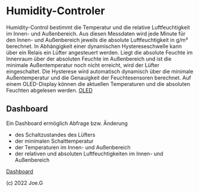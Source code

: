# Humidity-Controler
Humidity-Control bestimmt die Temperatur und die relative Luftfeuchtigkeit im Innen- und Außenbereich. Aus diesen Messdaten wird jede Minute für den Innen- und Außenbereich jeweils die absolute Luftfeuchtigkeit in g/m³ berechnet. In Abhängigkeit einer dynamischen Hystereseschwelle kann über ein Relais ein Lüfter angesteuert werden. Liegt die absolute Feuchte im Innenraum über der absoluten Feuchte im Außenbereich und ist die minimale Außentemperatur noch nicht erreicht, wird der Lüfter eingeschaltet. Die Hysterese wird automatisch dynamisch über die minimale Außentemperatur und die Genauigkeit der Feuchtesensoren berechnet. Auf einem OLED-Display können die aktuellen Temperaturen und die absoluten Feuchten abgelesen werden.
[OLED](https://github.com/Feinmechaniker/Humidity/blob/main/06%20Website/OLED.jpg)

## Dashboard
Ein Dashboard ermöglich Abfrage bzw. Änderung
- des Schaltzustandes des Lüfters
- der minimalen Schalttemperatur
- der Temperaturen im Innen- und Außenbereich
- der relativen und absoluten Luftfeuchtigkeiten im Innen- und Außenbereich

[Dashboard](https://github.com/Feinmechaniker/Humidity/blob/main/06%20Website/dashboard.jpg)

(c) 2022 Joe.G
